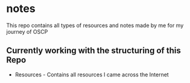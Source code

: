 # notes
This repo contains all types of resources and notes made by me for my journey of OSCP

## Currently working with the structuring of this Repo 
* Resources - Contains all resources I came across the Internet
